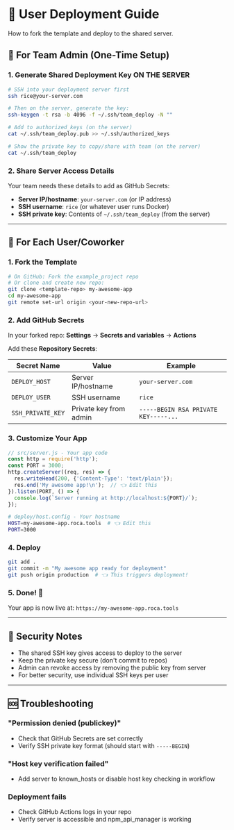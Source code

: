 # 🚀 User Deployment Guide

How to fork the template and deploy to the shared server.

## 👥 For Team Admin (One-Time Setup)

### 1. Generate Shared Deployment Key **ON THE SERVER**
```bash
# SSH into your deployment server first
ssh rice@your-server.com

# Then on the server, generate the key:
ssh-keygen -t rsa -b 4096 -f ~/.ssh/team_deploy -N ""

# Add to authorized_keys (on the server)
cat ~/.ssh/team_deploy.pub >> ~/.ssh/authorized_keys

# Show the private key to copy/share with team (on the server)
cat ~/.ssh/team_deploy
```

### 2. Share Server Access Details
Your team needs these details to add as GitHub Secrets:
- **Server IP/hostname**: `your-server.com` (or IP address)
- **SSH username**: `rice` (or whatever user runs Docker)
- **SSH private key**: Contents of `~/.ssh/team_deploy` (from the server)

---

## 👤 For Each User/Coworker

### 1. Fork the Template
```bash
# On GitHub: Fork the example_project repo
# Or clone and create new repo:
git clone <template-repo> my-awesome-app
cd my-awesome-app
git remote set-url origin <your-new-repo-url>
```

### 2. Add GitHub Secrets
In your forked repo: **Settings** → **Secrets and variables** → **Actions**

Add these **Repository Secrets**:

| Secret Name | Value | Example |
|-------------|-------|---------|
| `DEPLOY_HOST` | Server IP/hostname | `your-server.com` |
| `DEPLOY_USER` | SSH username | `rice` |
| `SSH_PRIVATE_KEY` | Private key from admin | `-----BEGIN RSA PRIVATE KEY-----...` |

### 3. Customize Your App
```javascript
// src/server.js - Your app code
const http = require('http');
const PORT = 3000;
http.createServer((req, res) => {
  res.writeHead(200, {'Content-Type': 'text/plain'});
  res.end('My awesome app!\n');  // 👈 Edit this
}).listen(PORT, () => {
  console.log(`Server running at http://localhost:${PORT}/`);
});
```

```bash
# deploy/host.config - Your hostname
HOST=my-awesome-app.roca.tools  # 👈 Edit this
PORT=3000
```

### 4. Deploy
```bash
git add .
git commit -m "My awesome app ready for deployment"
git push origin production  # 👈 This triggers deployment!
```

### 5. Done! 🎉
Your app is now live at: `https://my-awesome-app.roca.tools`

---

## 🔐 Security Notes

- The shared SSH key gives access to deploy to the server
- Keep the private key secure (don't commit to repos)
- Admin can revoke access by removing the public key from server
- For better security, use individual SSH keys per user

---

## 🆘 Troubleshooting

### "Permission denied (publickey)"
- Check that GitHub Secrets are set correctly
- Verify SSH private key format (should start with `-----BEGIN`)

### "Host key verification failed"
- Add server to known_hosts or disable host key checking in workflow

### Deployment fails
- Check GitHub Actions logs in your repo
- Verify server is accessible and npm_api_manager is working

